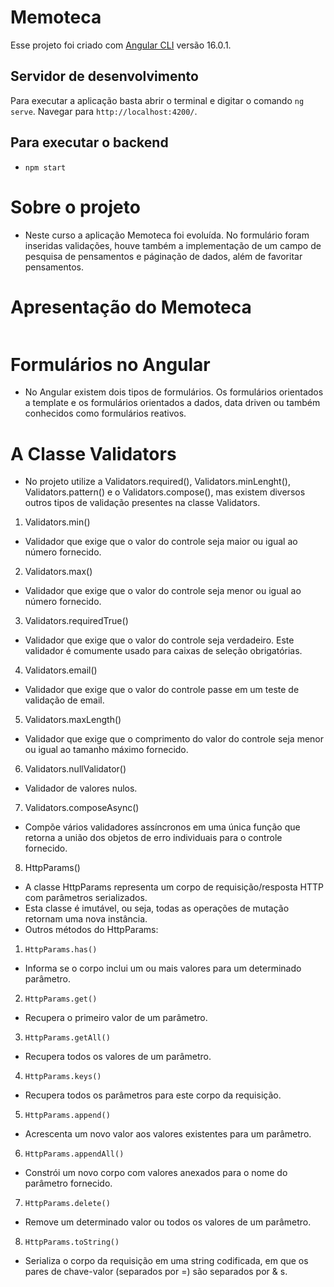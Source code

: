 # Memoteca

Esse projeto foi criado com [Angular CLI](https://github.com/angular/angular-cli) versão 16.0.1.


## Servidor de desenvolvimento

Para executar a aplicação basta abrir o terminal e digitar o comando `ng serve`. Navegar para `http://localhost:4200/`. 


## Para executar o backend 

- `npm start`


# Sobre o projeto

- Neste curso a aplicação Memoteca foi evoluída. No formulário foram inseridas validações, houve também a implementação de um campo de pesquisa de pensamentos e páginação de dados, além de favoritar pensamentos.


 # Apresentação do Memoteca


 ![]()


# Formulários no Angular

- No Angular existem dois tipos de formulários. Os formulários orientados a template e os formulários orientados a dados, data driven ou também conhecidos como formulários reativos.

# A Classe Validators

 - No projeto utilize a Validators.required(), Validators.minLenght(), Validators.pattern() e o Validators.compose(), mas existem diversos outros tipos de validação presentes na classe Validators. 

1. Validators.min()

- Validador que exige que o valor do controle seja maior ou igual ao número fornecido.

2. Validators.max()

- Validador que exige que o valor do controle seja menor ou igual ao número fornecido.

3. Validators.requiredTrue()

- Validador que exige que o valor do controle seja verdadeiro. Este validador é comumente usado para caixas de seleção obrigatórias.

4. Validators.email()

- Validador que exige que o valor do controle passe em um teste de validação de email.

5. Validators.maxLength()

- Validador que exige que o comprimento do valor do controle seja menor ou igual ao tamanho máximo fornecido.

6. Validators.nullValidator()

- Validador de valores nulos.

7. Validators.composeAsync()

- Compõe vários validadores assíncronos em uma única função que retorna a união dos objetos de erro individuais para o controle fornecido.


8. HttpParams()

- A classe HttpParams representa um corpo de requisição/resposta HTTP com parâmetros serializados.
- Esta classe é imutável, ou seja, todas as operações de mutação retornam uma nova instância. 
- Outros métodos do HttpParams:
1. `HttpParams.has()`
- Informa se o corpo inclui um ou mais valores para um determinado parâmetro.

2. `HttpParams.get()`
- Recupera o primeiro valor de um parâmetro.

3. `HttpParams.getAll()`
- Recupera todos os valores de um parâmetro.

4. `HttpParams.keys()`
- Recupera todos os parâmetros para este corpo da requisição.

5. `HttpParams.append()`
- Acrescenta um novo valor aos valores existentes para um parâmetro.

6. `HttpParams.appendAll()`
- Constrói um novo corpo com valores anexados para o nome do parâmetro fornecido.

7. `HttpParams.delete()`
- Remove um determinado valor ou todos os valores de um parâmetro.

8. `HttpParams.toString()`
- Serializa o corpo da requisição em uma string codificada, em que os pares de chave-valor (separados por =) são separados por & s.
